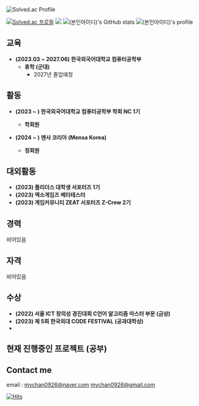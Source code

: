![Solved.ac Profile](https://capsule-render.vercel.app/api?type=Waving&color=638fda&height=200&section=header&text=정명찬&fontSize=70&&fontColor=ffffff) 

[![Solved.ac
프로필](http://mazassumnida.wtf/api/v2/generate_badge?boj=mychan0926)](https://solved.ac/profile/mychan0926) <img src="http://mazandi.herokuapp.com/api?handle=mychan0926&theme=cold"/>
![(본인아이디)'s GitHub stats](https://github-readme-stats.vercel.app/api?username=mychan0926&show_icons=true&theme=tokyonight)
![(본인아이디)'s profile](https://github-profile-trophy.vercel.app/?username=mychan0926&margin-h=50&margin-w=10&row=1&column=8&no-frame=false&theme=algolia)  

## 교육
* **(2023.03 ~ 2027.06) 한국외국어대학교 컴퓨터공학부**
  - **휴학 (군대)**
    + 2027년 졸업예정
## 활동
* **(2023 ~ ) 한국외국어대학교 컴퓨터공학부 학회 NC 1기**
  - **학회원**

* **(2024 ~ ) 멘사 코리아 (Mensa Korea)**
  - **정회원**
## 대외활동
* **(2023) 플리더스 대학생 서포터즈 1기** 
* **(2023) 엑소게임즈 베타테스터** 
* **(2023) 게임커뮤니티 ZEAT 서포터즈 Z-Crew 2기** 

## 경력
비어있음

## 자격
비어있음


## 수상
* **(2022) 서울 ICT 창의성 경진대회 C언어 알고리즘 마스터 부문 (금상)**
* **(2023) 제 5회 한국외대 CODE FESTIVAL (공과대학상)**
* 
## 현재 진행중인 프로젝트 (공부)

## Contact me

email : <mychan0926@naver.com> <mychan0926@gmail.com>   


  
[![Hits](https://hits.seeyoufarm.com/api/count/incr/badge.svg?url=https%3A%2F%2Fgithub.com%2Fmychan0926%2Fmychan0926&count_bg=%23638FDA&title_bg=%23555555&icon=ghostery.svg&icon_color=%23E7E7E7&title=Github+%28%EC%98%A4%EB%8A%98+%EB%B0%A9%EB%AC%B8%EC%9E%90+%2F+%EC%A0%84%EC%B2%B4+%EB%B0%A9%EB%AC%B8%EC%9E%90%29&edge_flat=false)](https://hits.seeyoufarm.com)
  
</div>
